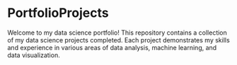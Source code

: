 # PortfolioProjects
Welcome to my data science portfolio! This repository contains a collection of my data science projects completed. Each project demonstrates my skills and experience in various areas of data analysis, machine learning, and data visualization.
